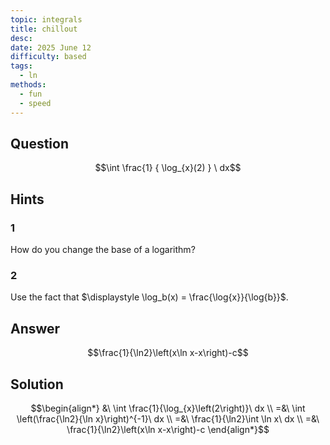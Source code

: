 ```yaml
---
topic: integrals
title: chillout
desc: 
date: 2025 June 12
difficulty: based
tags:
  - ln
methods:
  - fun
  - speed
---
```



## Question
```math
\int
  \frac{1}
    { \log_{x}(2) }
\ dx
```


## Hints

### 1
How do you change the base of a logarithm?

### 2
Use the fact that $\displaystyle \log_b(x) = \frac{\log{x}}{\log{b}}$.


## Answer
```math
\frac{1}{\ln2}\left(x\ln x-x\right)-c
```


## Solution

```math
\begin{align*}
  &\ \int \frac{1}{\log_{x}\left(2\right)}\ dx
  \\ =&\ \int \left(\frac{\ln2}{\ln x}\right)^{-1}\ dx
  \\ =&\ \frac{1}{\ln2}\int \ln x\ dx
  \\ =&\ \frac{1}{\ln2}\left(x\ln x-x\right)-c
\end{align*}
```
